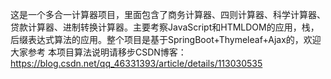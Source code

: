 这是一个多合一计算器项目，里面包含了商务计算器、四则计算器、科学计算器、贷款计算器、进制转换计算器。主要考察JavaScript和HTMLDOM的应用，栈，后缀表达式算法的应用。整个项目是基于SpringBoot+Thymeleaf+Ajax的，欢迎大家参考
本项目算法说明请移步CSDN博客：https://blog.csdn.net/qq_46331393/article/details/113030535
